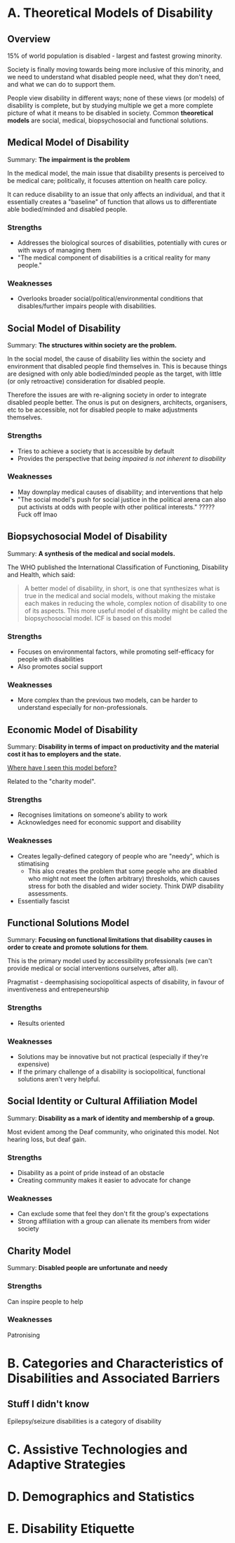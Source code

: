# A. Theoretical Models of Disability
## Overview
15% of world population is disabled - largest and fastest growing minority.

Society is finally moving towards being more inclusive of this minority, and we need to understand
what disabled people need, what they don't need, and what we can do to support them.

People view disability in different ways; none of these views (or models) of disability is complete,
but by studying multiple we get a more complete picture of what it means to be disabled in society.
Common **theoretical models** are social, medical, biopsychosocial and functional solutions.

## Medical Model of Disability
Summary: **The impairment is the problem**

In the medical model, the main issue that disability presents is perceived to be medical care;
politically, it focuses attention on health care policy.

It can reduce disability to an issue that only affects an individual, and that it essentially
creates a "baseline" of function that allows us to differentiate able bodied/minded and disabled
people.

### Strengths
- Addresses the biological sources of disabilities, potentially with cures or with ways of managing
  them
- "The medical component of disabilities is a critical reality for many people."

### Weaknesses
- Overlooks broader social/political/environmental conditions that disables/further impairs people
  with disabilities.

## Social Model of Disability
Summary: **The structures within society are the problem.**

In the social model, the cause of disability lies within the society and environment that disabled
people find themselves in. This is because things are designed with only able bodied/minded people
as the target, with little (or only retroactive) consideration for disabled people.

Therefore the issues are with re-aligning society in order to integrate disabled people better. The
onus is put on designers, architects, organisers, etc to be accessible, not for disabled
people to make adjustments themselves.

### Strengths
- Tries to achieve a society that is accessible by default
- Provides the perspective that *being impaired is not inherent to disability*

### Weaknesses
- May downplay medical causes of disability; and interventions that help
- "The social model's push for social justice in the political arena can also put activists at odds
  with people with other political interests." ????? Fuck off lmao

## Biopsychosocial Model of Disability
Summary: **A synthesis of the medical and social models.**

The WHO published the International Classification of Functioning, Disability and Health, which
said:

> A better model of disability, in short, is one that synthesizes what is true in the medical and
> social models, without making the mistake each makes in reducing the whole, complex notion of
> disability to one of its aspects. This more useful model of disability might be called the
> biopsychosocial model. ICF is based on this model

### Strengths
- Focuses on environmental factors, while promoting self-efficacy for people with disabilities
- Also promotes social support

### Weaknesses
- More complex than the previous two models, can be harder to understand especially for
  non-professionals.

## Economic Model of Disability
Summary: **Disability in terms of impact on productivity and the material cost it has to employers
and the state.**

[Where have I seen this model
before?](https://commons.wikimedia.org/wiki/File:EuthanasiePropaganda.jpg#/media/File:EuthanasiePropaganda.jpg)

Related to the "charity model".

### Strengths
- Recognises limitations on someone's ability to work
- Acknowledges need for economic support and disability

### Weaknesses
- Creates legally-defined category of people who are "needy", which is stimatising
  - This also creates the problem that some people who are disabled who might not meet the (often
    arbitrary) thresholds, which causes stress for both the disabled and wider society. Think DWP
    disability assessments.
- Essentially fascist

## Functional Solutions Model
Summary: **Focusing on functional limitations that disability causes in order to create and promote
solutions for them**.

This is the primary model used by accessibility professionals (we can't provide medical or social
interventions ourselves, after all).

Pragmatist - deemphasising sociopolitical aspects of disability, in favour of inventiveness and
entrepeneurship

### Strengths
- Results oriented

### Weaknesses
- Solutions may be innovative but not practical (especially if they're expensive)
- If the primary challenge of a disability is sociopolitical, functional solutions aren't very
  helpful.

## Social Identity or Cultural Affiliation Model
Summary: **Disability as a mark of identity and membership of a group.**

Most evident among the Deaf community, who originated this model. Not hearing loss, but deaf gain.

### Strengths
- Disability as a point of pride instead of an obstacle
- Creating community makes it easier to advocate for change

### Weaknesses
- Can exclude some that feel they don't fit the group's expectations
- Strong affiliation with a group can alienate its members from wider society

## Charity Model
Summary: **Disabled people are unfortunate and needy**

### Strengths
Can inspire people to help

### Weaknesses
Patronising

# B. Categories and Characteristics of Disabilities and Associated Barriers

## Stuff I didn't know
Epilepsy/seizure disabilities is a category of disability

# C. Assistive Technologies and Adaptive Strategies

# D. Demographics and Statistics

# E. Disability Etiquette

